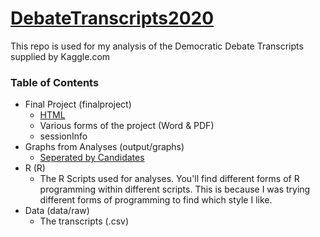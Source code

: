 # [DebateTranscripts2020](https://wesley4546.github.io/DebateTranscripts2020/)

This repo is used for my analysis of the Democratic Debate Transcripts supplied by Kaggle.com

### Table of Contents

 * Final Project (finalproject)
 	* [HTML](finalproject/finalproject.html)
 	* Various forms of the project (Word & PDF)
	* sessionInfo
 * Graphs from Analyses (output/graphs)
	 * [Seperated by Candidates](https://github.com/wesley4546/DebateTranscripts2020/tree/master/output/graphs/candidates)
 * R (R)
	 * The R Scripts used for analyses. You'll find different forms of R programming within different scripts. This is because I was trying different forms of programming to find which style I like.
 * Data (data/raw)
	 * The transcripts (.csv)
	 

